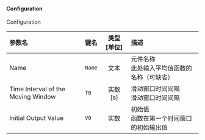 <!--
DO NOT EDIT THIS FILE DIRECTLY.
This file is generated by tools/comp-docs.js.
All changes will be overwritten by regeneration.
-->

<slot class="model-parameters">

#### Configuration

Configuration

| 参数名 | 键名 | 类型 [单位] | 描述 |
|:------ |:---- |:-----------:|:---- |
| Name | `Name` | 文本 | 元件名称<br/>此处输入平均值函数的名称（可缺省） |
| Time Interval of the Moving Window | `T0` | 实数 [s] | 滑动窗口时间间隔<br/>滑动窗口时间间隔 |
| Initial Output Value | `V0` | 实数 | 初始值<br/>函数在第一个时间窗口的初始输出值 |


</slot>
